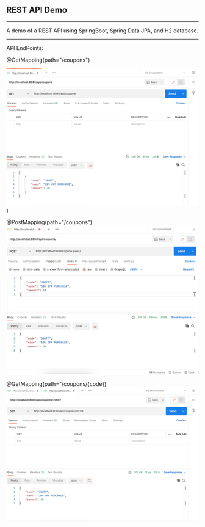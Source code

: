 ## REST API Demo
<hr>

A demo of a REST API using SpringBoot, Spring Data JPA, 
and H2 database.

<hr>

API EndPoints: 

@GetMapping(path="/coupons")

![get coupons](src/main/resources/static/images/api-getCoupons.png)
)

@PostMapping(path="/coupons")
![add coupon](src/main/resources/static/images/api-addCoupon.png)

@GetMapping(path="/coupons/{code})
![get_coupon_bycode](src/main/resources/static/images/api-getCouponByCode.png)
